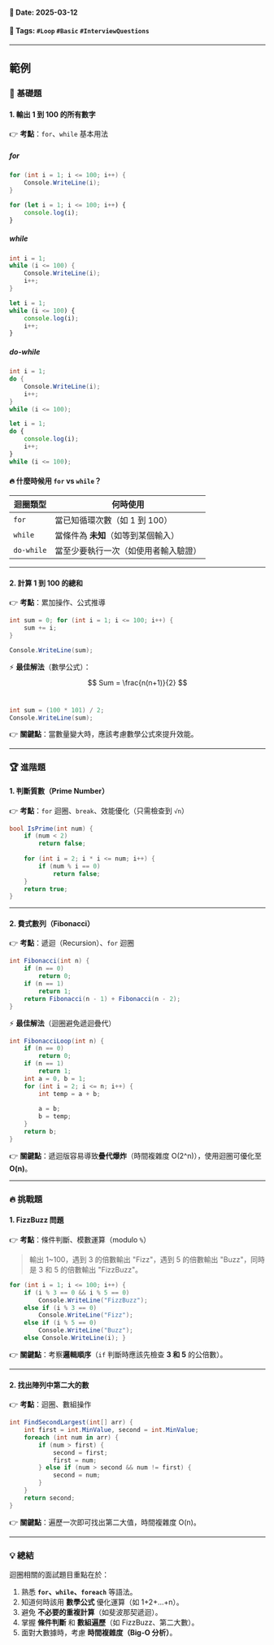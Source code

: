 #### 📅 **Date**: 2025-03-12

#### 🔖 **Tags**: `#Loop` `#Basic` `#InterviewQuestions`

---
## 範例
### 📌 **基礎題**

#### **1. 輸出 1 到 100 的所有數字**

👉 **考點**：`for`、`while` 基本用法
##### for
```csharp
for (int i = 1; i <= 100; i++) {
    Console.WriteLine(i);
}
```

```javascript
for (let i = 1; i <= 100; i++) {
	console.log(i);
}
```
##### while
```csharp
int i = 1;
while (i <= 100) {
    Console.WriteLine(i);
    i++;
}
```

```javascript
let i = 1;
while (i <= 100) {
    console.log(i);
    i++;
}
```
##### do-while
```csharp
int i = 1;
do {
    Console.WriteLine(i);
    i++;
}
while (i <= 100);
```

```javascript
let i = 1;
do {
    console.log(i);
    i++;
}
while (i <= 100);
```

#### 🔥 **什麼時候用 `for` vs `while`？**

| 迴圈類型       | 何時使用                 |
| ---------- | -------------------- |
| `for`      | 當已知循環次數（如 1 到 100）   |
| `while`    | 當條件為 **未知**（如等到某個輸入） |
| `do-while` | 當至少要執行一次（如使用者輸入驗證）   |

---

#### **2. 計算 1 到 100 的總和**

👉 **考點**：累加操作、公式推導

```csharp
int sum = 0; for (int i = 1; i <= 100; i++) {
	sum += i;
}

Console.WriteLine(sum);
```

⚡ **最佳解法**（數學公式）：
$$ Sum = \frac{n(n+1)}{2} $$​
```csharp
int sum = (100 * 101) / 2;
Console.WriteLine(sum);
```

👉 **關鍵點**：當數量變大時，應該考慮數學公式來提升效能。

---

### 🏆 **進階題**

#### **1. 判斷質數（Prime Number）**

👉 **考點**：`for` 迴圈、`break`、效能優化（只需檢查到 `√n`）

```csharp
bool IsPrime(int num) {
	if (num < 2)
		return false;
		
	for (int i = 2; i * i <= num; i++) {
		if (num % i == 0)
			return false;
	}
	return true;
}
```

---

#### **2. 費式數列（Fibonacci）**

👉 **考點**：遞迴（Recursion）、`for` 迴圈

```csharp
int Fibonacci(int n) {
	if (n == 0)
		return 0;
	if (n == 1)
		return 1;		
	return Fibonacci(n - 1) + Fibonacci(n - 2);
}
```

⚡ **最佳解法**（迴圈避免遞迴疊代）

```csharp
int FibonacciLoop(int n) {
	if (n == 0)
		return 0;
	if (n == 1)
		return 1;
	int a = 0, b = 1;
	for (int i = 2; i <= n; i++) {
		int temp = a + b;
		
		a = b;
		b = temp;
	}
	return b;
}
```

👉 **關鍵點**：遞迴版容易導致**疊代爆炸**（時間複雜度 O(2^n)），使用迴圈可優化至 **O(n)**。

---

### 🔥 **挑戰題**

#### **1. FizzBuzz 問題**

👉 **考點**：條件判斷、模數運算（modulo `%`）

> 輸出 1~100，遇到 3 的倍數輸出 "Fizz"，遇到 5 的倍數輸出 "Buzz"，同時是 3 和 5 的倍數輸出 "FizzBuzz"。

```csharp
for (int i = 1; i <= 100; i++) {
	if (i % 3 == 0 && i % 5 == 0)
		Console.WriteLine("FizzBuzz");
	else if (i % 3 == 0)
		Console.WriteLine("Fizz");
	else if (i % 5 == 0)
		Console.WriteLine("Buzz");
	else Console.WriteLine(i); }
```

👉 **關鍵點**：考察**邏輯順序**（`if` 判斷時應該先檢查 **3 和 5** 的公倍數）。

---

#### **2. 找出陣列中第二大的數**

👉 **考點**：迴圈、數組操作

```csharp
int FindSecondLargest(int[] arr) {
	int first = int.MinValue, second = int.MinValue;
	foreach (int num in arr) {
		if (num > first) {
			second = first;
			first = num;
		} else if (num > second && num != first) {
			second = num;
		}
	}
	return second;
}
```

👉 **關鍵點**：遍歷一次即可找出第二大值，時間複雜度 O(n)。

---

### 💡 **總結**

迴圈相關的面試題目重點在於：
1. 熟悉 **`for`、`while`、`foreach`** 等語法。
2. 知道何時該用 **數學公式** 優化運算（如 1+2+...+n）。
3. 避免 **不必要的重複計算**（如斐波那契遞迴）。
4. 掌握 **條件判斷** 和 **數組遍歷**（如 FizzBuzz、第二大數）。
5. 面對大數據時，考慮 **時間複雜度（Big-O 分析）**。